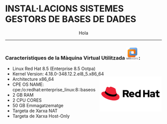 # INSTAL·LACIONS SISTEMES GESTORS DE BASES DE DADES 

<p align= "center">
  Hola
</p>



<hr>


### Característiques de la Màquina Virtual Utilitzada <img width=40 height=40 src="imatges/vmware_logo.png" alt="vmware_logo"/>:
 - Linux Red Hat 8.5 (Enterprise 8.5 Ootpa)
 - Kernel Version: 4.18.0-348.12.2.el8_5.x86_64 <img align="right" width = "200" src="imatges/redhat_logo.png" alt="redhat_logo"/>
 - Architecture x86_64
 - CPE OS NAME: cpe:/o:redhat:enterprise_linux:8::baseos
 - 2 GB RAM
 - 2 CPU CORES
 - 50 GB Emmagatzematge
 - Targeta de Xarxa NAT
 - Targeta de Xarxa Host-Only




